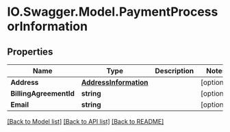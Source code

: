 # IO.Swagger.Model.PaymentProcessorInformation
## Properties

Name | Type | Description | Notes
------------ | ------------- | ------------- | -------------
**Address** | [**AddressInformation**](AddressInformation.md) |  | [optional] 
**BillingAgreementId** | **string** |  | [optional] 
**Email** | **string** |  | [optional] 

[[Back to Model list]](../README.md#documentation-for-models) [[Back to API list]](../README.md#documentation-for-api-endpoints) [[Back to README]](../README.md)

